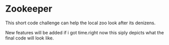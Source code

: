 # Zookeeper
 This short code challenge can help the local zoo look after its denizens.

New features will be added if i got time.right now this siply depicts what the final code will look like.
